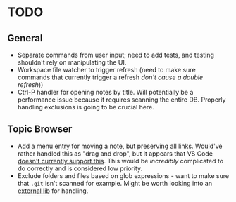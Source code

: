 # TODO

## General
- Separate commands from user input; need to add tests, and testing shouldn't rely on manipulating the UI.
- Workspace file watcher to trigger refresh (need to make sure commands that currently trigger a refresh *don't cause a double refresh*))
- Ctrl-P handler for opening notes by title. Will potentially be a performance issue because it requires scanning the entire DB.
  Properly handling exclusions is going to be crucial here.

## Topic Browser
- Add a menu entry for moving a note, but preserving all links. Would've rather handled this as "drag and drop",
  but it appears that VS Code [doesn't currently support this](https://github.com/Microsoft/vscode/issues/32592).
  This would be *incredibly* complicated to do correctly and is considered low priority.
- Exclude folders and files based on glob expressions - want to make sure that `.git` isn't scanned for example.
  Might be worth looking into an [external lib](https://github.com/isaacs/minimatch) for handling.